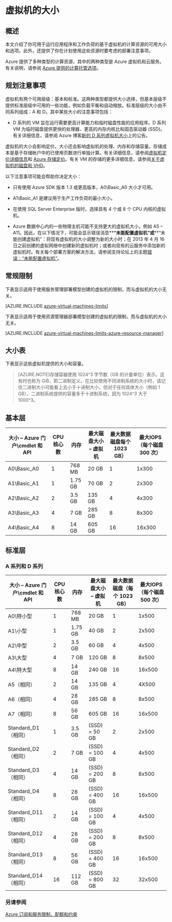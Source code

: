 <properties
	pageTitle="虚拟机大小"
	description="列出虚拟机的不同大小及其容量。"
	services="virtual-machines"
	documentationCenter=""
	authors="cynthn"
	manager="timlt"
	editor=""
	tags="azure-resource-manager,azure-service-management"/>

<tags
	ms.service="virtual-machines"
	ms.date="09/02/2015"
	wacn.date="11/02/2015"/>

# 虚拟机的大小

## 概述

本文介绍了你可用于运行应用程序和工作负荷的基于虚拟机的计算资源的可用大小和选项。此外，还提供了你在计划使用这些资源时要考虑的部署注意事项。

Azure 提供了多种类型的计算资源，其中的两种类型是 Azure 虚拟机和云服务。有关说明，请参阅 [Azure 提供的计算托管选项](/documentation/articles/fundamentals-application-models/)。

## 规划注意事项

虚拟机有两个可用层级：基本和标准。这两种类型都提供大小选择，但基本层级不提供标准层级中可用的一些功能，例如负载平衡和自动缩放。标准层级的大小由不同系列组成：A 和 D。其中某些大小的注意事项包括：

*   D 系列的 VM 旨在运行需要更高计算能力和临时磁盘性能的应用程序。D 系列 VM 为临时磁盘提供更快的处理器、更高的内存内核比和固态驱动器 (SSD)。有关详细信息，请参阅 Azure 博客[新的 D 系列虚拟机大小](http://azure.microsoft.com/blog/2014/09/22/new-d-series-virtual-machine-sizes/)上的公告。  

虚拟机的大小会影响定价。大小还会影响虚拟机的处理、内存和存储容量。存储成本是基于存储帐户中的已使用页数进行单独计算。有关详细信息，请参阅[虚拟机定价详细信息](/home/features/virtual-machines/#price)和 [Azure 存储定价](/home/features/storage/#price)。有关 VM 的存储的更多详细信息，请参阅[关于虚拟机的磁盘和 VHD](/documentation/articles/virtual-machines-disks-vhds)。

以下注意事项可能会帮助你决定大小：

*   只有使用 Azure SDK 版本 1.3 或更高版本，A0\\Basic\_A0 大小才可用。  

*   A1\\Basic\_A1 是建议用于生产工作负荷的最小大小。

*   在使用 SQL Server Enterprise 版时，选择具有 4 个或 8 个 CPU 内核的虚拟机。

*   Azure 数据中心内的一些物理主机可能不支持更大的虚拟机大小，例如 A5 – A11。因此，在以下情况下，可能会显示错误消息**<machine name>**“未能配置虚拟机”或**<machine name>**“未能创建虚拟机”：将现有虚拟机的大小调整为新的大小时；在 2013 年 4 月 16 日之前创建的虚拟网络中创建新的虚拟机时；或者向现有的云服务中添加新的虚拟机时。有关每个部署方案的解决方法，请参阅支持论坛上的主题[错误：“未能配置虚拟机”](https://social.msdn.microsoft.com/Forums/zh-CN/9693f56c-fcd3-4d42-850e-5e3b56c7d6be/error-failed-to-configure-virtual-machine-with-a5-a6-or-a7-vm-size?forum=WAVirtualMachinesforWindows)。

## 常规限制

下表显示适用于使用服务管理部署模型创建的虚拟机的限制，而与虚拟机的大小无关。

[AZURE.INCLUDE [azure-virtual-machines-limits](../includes/azure-virtual-machines-limits.md)]

下表显示适用于使用资源管理器部署模型创建的虚拟机的限制，而与虚拟机的大小无关。

[AZURE.INCLUDE [azure-virtual-machines-limits-azure-resource-manager](../includes/azure-virtual-machines-limits-azure-resource-manager.md)]

## 大小表

下表显示这些虚拟机提供的大小和容量。

>[AZURE.NOTE]存储容器使用 1024^3 字节数（GB 的计量单位）表示。这有时也称为 GiB，即二进制定义。在比较使用不同进制系统的大小时，请记住二进制大小可能看上去小于十进制大小，但对于任何具体大小（例如 1 GB），二进制系统提供的容量多于十进制系统，因为 1024^3 大于 1000^3。

## 基本层

|大小 – Azure 门户\\cmdlet 和 API|CPU 核心数|内存|最大磁盘大小 – 虚拟机|最大数据磁盘每个 1023 GB）|最大IOPS（每个磁盘 300 次）|
|---|---|---|---|---|---|
|A0\\Basic\_A0|1|768 MB|20 GB|1|1x300|
|A1\\Basic\_A1|1|1\.75 GB|70 GB|2|2x300|
|A2\\Basic\_A2|2|3\.5 GB|135 GB|4|4x300|
|A3\\Basic\_A3|4|7 GB|285 GB|8|8x300|
|A4\\Basic\_A4|8|14 GB|605 GB|16|16x300|

## 标准层
### A 系列和 D 系列

|大小 – Azure 门户\\cmdlet 和 API|CPU 核心数|内存|最大磁盘大小 – 虚拟机|最大数据磁盘（每个 1023 GB）|最大IOPS（每个磁盘 500 次）|
|---|---|---|---|---|---|
|A0\\特小型|1|768 MB|20 GB|1|1x500|
|A1\\小型|1|1\.75 GB|40 GB|2|2x500|
|A2\\中型|2|3\.5 GB|60 GB|4|4x500|
|A3\\大型|4|7 GB|120 GB|8|8x500|
|A4\\特大型|8|14 GB|240 GB|16|16x500|
|A5（相同）|2|14 GB|135 GB|4|4X500|
|A6（相同）|4|28 GB|285 GB|8|8x500|
|A7（相同）|8|56 GB|605 GB|16|16x500|
|Standard\_D1（相同）|1|3\.5 GB|(SSD) = 50 GB|2|2x500|
|Standard\_D2（相同）|2|7 GB|(SSD) = 100 GB|4|4x500|
|Standard\_D3（相同）|4|14 GB|(SSD) = 200 GB|8|8x500|
|Standard\_D4（相同）|8|28 GB|(SSD) = 400 GB|16|16x500|
|Standard\_D11（相同）|2|14 GB|(SSD) = 100 GB|4|4x500|
|Standard\_D12（相同）|4|28 GB|(SSD) = 200 GB|8|8x500|
|Standard\_D13（相同）|8|56 GB|(SSD) = 400 GB|16|16x500|
|Standard\_D14（相同）|16|112 GB|(SSD) = 800 GB|32|32x500|


### 另请参阅

[Azure 订阅和服务限制、配额和约束](/documentation/articles/azure-subscription-service-limits)

<!---HONumber=76-->